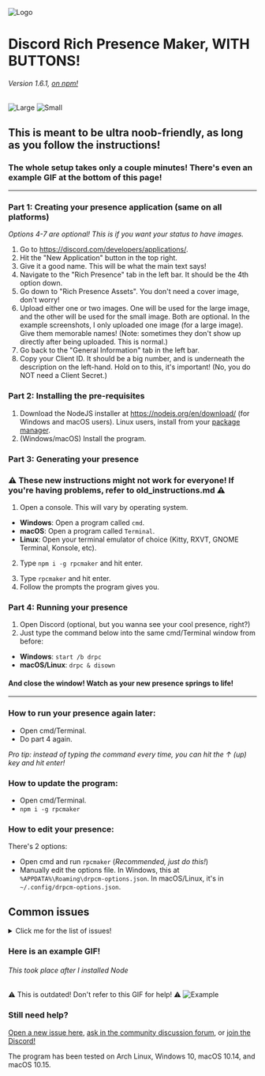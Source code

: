 ![Logo](https://cdn.discordapp.com/attachments/802218008574820393/803422081105526804/image3.png)
# Discord Rich Presence Maker, WITH BUTTONS!
###### Version 1.6.1, [on npm!](https://www.npmjs.com/rpcmaker)


![Large](https://cdn.discordapp.com/attachments/671117418189422594/803419758287519754/scrot.png)
![Small](https://cdn.discordapp.com/attachments/671117418189422594/803419819293540385/scrot.png)

## This is meant to be ultra noob-friendly, as long as you follow the instructions!

### The whole setup takes only a couple minutes! There's even an example GIF at the bottom of this page!
---

### Part 1: Creating your presence application (same on all platforms)
*Options 4-7 are optional! This is if you want your status to have images.*
1. Go to https://discord.com/developers/applications/.
2. Hit the "New Application" button in the top right.
3. Give it a good name. This will be what the main text says!
4. Navigate to the "Rich Presence" tab in the left bar. It should be the 4th option down.
5. Go down to "Rich Presence Assets". You don't need a cover image, don't worry!
6. Upload either one or two images. One will be used for the large image, and the other will be used for the small image. Both are optional. In the example screenshots, I only uploaded one image (for a large image). Give them memorable names! (Note: sometimes they don't show up directly after being uploaded. This is normal.)
7. Go back to the "General Information" tab in the left bar. 
8. Copy your Client ID. It should be a big number, and is underneath the description on the left-hand. Hold on to this, it's important! (No, you do NOT need a Client Secret.)

### Part 2: Installing the pre-requisites

1. Download the NodeJS installer at https://nodejs.org/en/download/ (for Windows and macOS users). Linux users, install from your [package manager](https://nodejs.org/en/download/package-manager/).
2. (Windows/macOS) Install the program.

### Part 3: Generating your presence
### ⚠️ These new instructions might not work for everyone! If you're having problems, refer to old_instructions.md ⚠️

1. Open a console. This will vary by operating system. 
- **Windows**: Open a program called `cmd`. 
- **macOS**: Open a program called `Terminal`.
- **Linux**: Open your terminal emulator of choice (Kitty, RXVT, GNOME Terminal, Konsole, etc).
2. Type `npm i -g rpcmaker` and hit enter. 
<!-- (Arch Linux users can also `yay -S rpcmaker`) -->
3. Type `rpcmaker` and hit enter.
4. Follow the prompts the program gives you.

### Part 4: Running your presence
1. Open Discord (optional, but you wanna see your cool presence, right?)
2. Just type the command below into the same cmd/Terminal window from before:
- **Windows**: `start /b drpc`
- **macOS/Linux**: `drpc & disown`

#### And close the window! Watch as your new presence springs to life!
---
### How to run your presence again later:
- Open cmd/Terminal.
- Do part 4 again. 

*Pro tip: instead of typing the command every time, you can hit the ↑ (up) key and hit enter!*

### How to update the program:
- Open cmd/Terminal.
- `npm i -g rpcmaker`

### How to edit your presence:
There's 2 options:
- Open cmd and run `rpcmaker` (*Recommended, just do this!*)
- Manually edit the options file. In Windows, this at `%APPDATA%\Roaming\drpcm-options.json`. In macOS/Linux, it's in `~/.config/drpcm-options.json`.

## Common issues

<details>
    <summary markdown="span">Click me for the  list of issues!</summary>

### My buttons aren't working!
Discord doesn't let you click your own buttons. However, everyone else can. This is a limitation with Discord.

### I can't install the npm packages!
- Make sure you're using the LTS release of Node.js
- Try reinstalling node, making sure npm is included.
- Try `npm r -g rpcmaker`, then `npm i -g node-gyp`, then `npm i -g rpcmaker`.
- macOS specific: If you upgraded your macOS from any version below 10.15 to 10.15 or 11, this will fix it:
  - `sudo rm -rf /Library/Developer/CommandLineTools`
  - [Download and install this](https://download.developer.apple.com/Developer_Tools/Command_Line_Tools_for_Xcode_11.5/Command_Line_Tools_for_Xcode_11.5.dmg) (you will need an Apple ID)
  - `npm r -g rpcmaker`, then `npm i -g node-gyp`, then `npm i -g rpcmaker`.
- Windows specific (note: this may take a while and will restart your PC. Only do this as a last resort.):
  - `npm r -g rpcmaker`, `npm i -g --production windows-build-tools --vs2015` 
  - After restart, open up cmd again and type `npm i -g rpcmaker`
  
### I can't see the presence!
Make sure you are not invisible/offline. If you ARE online/idle/dnd...
- Make sure you don't have another program taking up a presence slot.
- Try running the last command again

### The image(s) aren't showing!
If you just put them in, *sometimes* Discord takes a minute or so to cache them properly.

### I'm on mobile, what do I do?
As of right now, there's no way to do this through a mobile device. Sorry!

</details>

### Here is an example GIF!
###### This took place after I installed Node
⚠️ This is outdated! Don't refer to this GIF for help! ⚠️
![Example](https://cdn.discordapp.com/attachments/671117418189422594/803356843577049148/demo.gif)

### Still need help?
[Open a new issue here](https://github.com/ThatOneCalculator/DiscordRPCMaker/issues), [ask in the community discussion forum](https://github.com/ThatOneCalculator/DiscordRPCMaker/discussions), or [join the Discord!](https://discord.com/invite/mG94DqX)

The program has been tested on Arch Linux, Windows 10, macOS 10.14, and macOS 10.15. 
